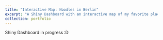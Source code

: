 ```yaml
---
title: "Interactive Map: Noodles in Berlin"
excerpt: "A Shiny Dashboard with an interactive map of my favorite places to eat noodles in Berlin"
collection: portfolio
---
```


Shiny Dashboard in progress :D
